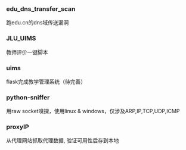 ### edu_dns_transfer_scan

跑edu.cn的dns域传送漏洞

### JLU_UIMS

教师评价一键脚本

### uims

flask完成教学管理系统（待完善）

### python-sniffer

用raw socket嗅探，使用linux & windows，仅涉及ARP,IP,TCP,UDP,ICMP

### proxyIP

从代理网站抓取代理数据, 验证可用性后存到本地

